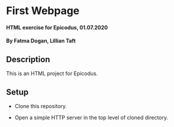 # First Webpage

#### HTML exercise for Epicodus, 01.07.2020

#### By Fatma Dogan, Lillian Taft

## Description

This is an HTML project for Epicodus. 

## Setup

* Clone this repository.

* Open a simple HTTP server in the top level of cloned directory. 